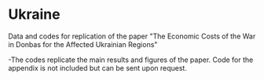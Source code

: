 # Ukraine
Data and codes for replication of the paper "The Economic Costs of the War in Donbas for the Affected Ukrainian Regions"

-The codes replicate the main results and figures of the paper. Code for the appendix is not included but can be sent upon request.
